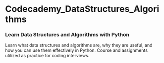 # Codecademy_DataStructures_Algorithms

### Learn Data Structures and Algorithms with Python
Learn what data structures and algorithms are, why they are useful, and how you can use them effectively in Python. Course and assignments utilized as practice for coding interviews. 
